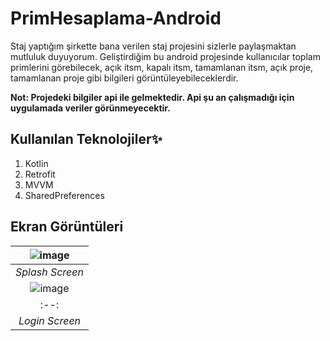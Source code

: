 # PrimHesaplama-Android

Staj yaptığım şirkette bana verilen staj projesini sizlerle paylaşmaktan mutluluk duyuyorum. 
Geliştirdiğim bu android projesinde kullanıcılar toplam primlerini görebilecek, açık itsm, kapalı itsm, tamamlanan itsm, açık proje, tamamlanan proje gibi bilgileri görüntüleyebileceklerdir. 

**Not: Projedeki bilgiler api ile gelmektedir. Api şu an çalışmadığı için uygulamada veriler görünmeyecektir.** 

## Kullanılan Teknolojiler✨

 1. Kotlin
 2. Retrofit
 3. MVVM
 4. SharedPreferences

## Ekran Görüntüleri
|![image](https://user-images.githubusercontent.com/14194362/195125471-104155a6-1e92-443d-8518-b79d85e40c21.png)|
|:--:|
| *Splash Screen* |
|![image](https://user-images.githubusercontent.com/14194362/195125750-a40da9e3-5a31-4a01-bd87-e2cc63ca40c9.png)|
|:--:|
| *Login Screen* |

